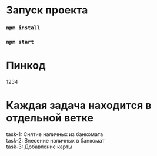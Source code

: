 # Запуск проекта

### `npm install`
### `npm start`

# Пинкод
1234

# Каждая задача находится в отдельной ветке

task-1: Снятие наличных из банкомата<br />
task-2: Внесение наличных в банкомат<br />
task-3: Добавление карты
